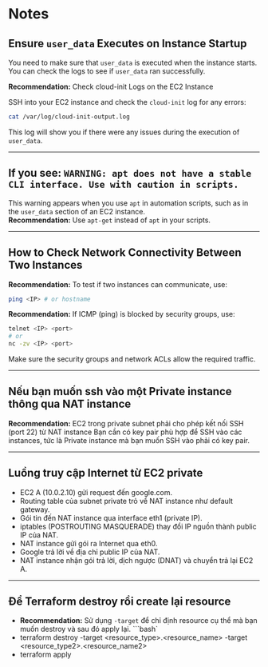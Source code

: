 # Notes

## Ensure `user_data` Executes on Instance Startup

You need to make sure that `user_data` is executed when the instance starts.  
You can check the logs to see if `user_data` ran successfully.

**Recommendation:** Check cloud-init Logs on the EC2 Instance

SSH into your EC2 instance and check the `cloud-init` log for any errors:

```bash
cat /var/log/cloud-init-output.log
```

This log will show you if there were any issues during the execution of `user_data`.

---

## If you see: `WARNING: apt does not have a stable CLI interface. Use with caution in scripts.`

This warning appears when you use `apt` in automation scripts, such as in the `user_data` section of an EC2 instance.  
**Recommendation:** Use `apt-get` instead of `apt` in your scripts.

---

## How to Check Network Connectivity Between Two Instances

**Recommendation:** To test if two instances can communicate, use:

```bash
ping <IP> # or hostname
```

**Recommendation:** If ICMP (ping) is blocked by security groups, use:

```bash
telnet <IP> <port>
# or
nc -zv <IP> <port>
```

Make sure the security groups and network ACLs allow the required traffic.

---

## Nếu bạn muốn ssh vào một Private instance thông qua NAT instance

**Recommendation:** EC2 trong private subnet phải cho phép kết nối SSH (port 22) từ NAT instance
                    Bạn cần có key pair phù hợp để SSH vào các instances, tức là Private instance mà bạn muốn SSH vào phải có key pair.

---

## Luồng truy cập Internet từ EC2 private

- EC2 A (10.0.2.10) gửi request đến google.com.
- Routing table của subnet private trỏ về NAT instance như default gateway.
- Gói tin đến NAT instance qua interface eth1 (private IP).
- iptables (POSTROUTING MASQUERADE) thay đổi IP nguồn thành public IP của NAT.
- NAT instance gửi gói ra Internet qua eth0.
- Google trả lời về địa chỉ public IP của NAT.
- NAT instance nhận gói trả lời, dịch ngược (DNAT) và chuyển trả lại EC2 A.

---

## Để Terraform destroy rồi create lại resource
- **Recommendation:** Sử dụng `-target` để chỉ định resource cụ thể mà bạn muốn destroy và sau đó apply lại.
```bash`
- terraform destroy -target <resource_type>.<resource_name> -target <resource_type2>.<resource_name2>
- terraform apply
```
